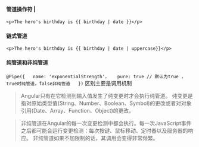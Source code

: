 #### 管道操作符 |
`<p>The hero's birthday is {{ birthday | date }}</p>`

#### 链式管道
`<p>The hero's birthday is {{ birthday | date | uppercase}}</p>`

#### 纯管道和非纯管道
`
@Pipe({  
     name: 'exponentialStrength'，  
     pure: true // 默认为true ，true时纯管道，false非纯管道  
})
`
区别主要是调用机制
> Angular只有在它检测到输入值发生了纯变更时才会执行纯管道。 纯变更是指对原始类型值(String、Number、Boolean、Symbol)的更改或者对对象引用(Date、Array、Function、Object)的更改。

> 非纯管道在Angular的每一次变更检测中都会执行。每一次JavaScript事件之后都可能会运行变更检测：每次按键、鼠标移动、定时器以及服务器的响应。 非纯管道如果不加限制的话，其调用会变得非常频繁。

